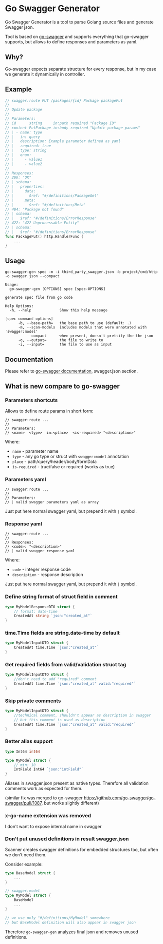 # Go Swagger Generator

Go Swagger Generator is a tool to parse Golang source files and generate Swagger json.

Tool is based on [go-swagger](https://github.com/go-swagger/go-swagger)
and supports everything that go-swagger supports, but allows to define responses and parameters as yaml.

## Why?

Go-swagger expects separate structure for every response, but in my case we generate it dynamically in controller.

## Example

```go
// swagger:route PUT /packages/{id} Package packagePut
//
// Update package
//
// Parameters:
// id      string     in:path required "Package ID"
// content PutPackage in:body required "Update package params"
// | - name: type
// |   in: query
// |   description: Example parameter defined as yaml
// |   required: true
// |   type: string
// |   enum:
// |     - value1
// |     - value2
//
// Responses:
// 200: "OK"
// | schema:
// |   properties:
// |     data:
// |       $ref: "#/definitions/PackageGet"
// |     meta:
// |       $ref: "#/definitions/Meta"
// 404: "Package not found"
// | schema:
// |   $ref: "#/definitions/ErrorResponse"
// 422: "422 Unprocessable Entity"
// | schema:
// |   $ref: "#/definitions/ErrorResponse"
func PackagePut() http.HandlerFunc {
    ...
}
```

## Usage

`go-swagger-gen spec -m -i third_party_swagger.json -b project/cmd/http -o swagger.json --compact`

```none
Usage:
  go-swagger-gen [OPTIONS] spec [spec-OPTIONS]

generate spec file from go code

Help Options:
  -h, --help             Show this help message

[spec command options]
      -b, --base-path=   the base path to use (default: .)
      -m, --scan-models  includes models that were annotated with 'swagger:model'
          --compact      when present, doesn't prettify the the json
      -o, --output=      the file to write to
      -i, --input=       the file to use as input
```

## Documentation

Please refer to [go-swagger documentation](https://goswagger.io/generate/spec.html), swagger.json section.

## What is new compare to go-swagger

### Parameters shortcuts

Allows to define route params in short form:

```none
// swagger:route ...
//
// Parameters:
// <name>  <type>  in:<place>  <is-required> "<description>"
```

Where:

- `name` - parameter name
- `type` - any go type or struct with `swagger:model` annotation
- `place` - path/query/header/body/formData
- `is-required` - true/false or required (works as true)

### Parameters yaml

```none
// swagger:route ...
//
// Parameters:
// | valid swagger parameters yaml as array
```

Just put here normal swagger yaml, but prepend it with `|` symbol.

### Response yaml

```none
// swagger:route ...
//
// Responses:
// <code>: "<description>"
// | valid swagger response yaml
```

Where:

- `code` - integer response code
- `description` - response description

Just put here normal swagger yaml, but prepend it with `|` symbol.

### Define string format of struct field in comment

```go
type MyModelResponseDTO struct {
    // format: date-time
    CreatedAt string `json:"created_at"`
}
```

### time.Time fields are string.date-time by default

```go
type MyModelInputDTO struct {
    CreatedAt time.Time `json:"created_at"`
}
```

### Get required fields from valid/validation struct tag

```go
type MyModelInputDTO struct {
    //don't need to add "required" comment
    CreatedAt time.Time `json:"created_at" valid:"required"`
}
```

### Skip private comments

```go
type MyModelInputDTO struct {
    //technical comment, shouldn't appear as description in swagger
    // but this comment is used as description
    CreatedAt time.Time `json:"created_at" valid:"required"`
}
```

### Better alias support

```go
type Int64 int64

type MyModel struct {
    // min: 10
    IntField Int64 `json:"intField"`
}
```

Aliases in swagger.json present as native types. Therefore all validation comments work as expected for them.

(similar fix was merged to go-swagger <https://github.com/go-swagger/go-swagger/pull/1087>, but works slightly different)

### x-go-name extension was removed

I don't want to expose internal name in swagger

### Don't put unused definitions in result swagger.json

Scanner creates swagger definitions for embedded structures too, but often we don't need them.

Consider example:

```go
type BaseModel struct {
    ...
}

// swagger:model
type MyModel struct {
    BaseModel
    ...
}

// we use only "#/definitions/MyModel" somewhere
// but BaseModel definition will also appear in swagger json
```

Therefore `go-swagger-gen` analyzes final json and removes unused definitions.
